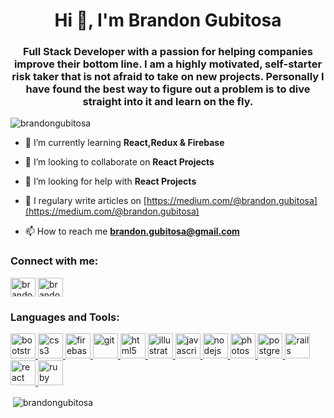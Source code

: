 <h1 align="center">Hi 👋, I'm Brandon Gubitosa</h1>
<h3 align="center">Full Stack Developer with a passion for helping companies improve their bottom line. I am a highly motivated, self-starter risk taker that is not afraid to take on new projects. Personally I have found the best way to figure out a problem is to dive straight into it and learn on the fly.</h3>

<p align="left"> <img src="https://komarev.com/ghpvc/?username=brandongubitosa" alt="brandongubitosa" /> </p>

- 🌱 I’m currently learning **React,Redux & Firebase**

- 👯 I’m looking to collaborate on **React Projects**

- 🤝 I’m looking for help with **React Projects**

- 📝 I regulary write articles on [https://medium.com/@brandon.gubitosa](https://medium.com/@brandon.gubitosa)

- 📫 How to reach me **brandon.gubitosa@gmail.com**

<p align="left">
<h3 align="left">Connect with me:</h3>
<a href="https://linkedin.com/in/brandongubitosa" target="blank"><img align="center" src="https://cdn.jsdelivr.net/npm/simple-icons@3.0.1/icons/linkedin.svg" alt="brandongubitosa" height="30" width="40" /></a>
<a href="https://www.codechef.com/users/brandon gubitosa" target="blank"><img align="center" src="https://cdn.jsdelivr.net/npm/simple-icons@3.1.0/icons/codechef.svg" alt="brandon gubitosa" height="30" width="40" /></a>
</p>

<h3 align="left">Languages and Tools:</h3>
<p align="left"> <a href="https://getbootstrap.com" target="_blank"> <img src="https://devicons.github.io/devicon/devicon.git/icons/bootstrap/bootstrap-plain.svg" alt="bootstrap" width="40" height="40"/> </a> <a href="https://www.w3schools.com/css/" target="_blank"> <img src="https://devicons.github.io/devicon/devicon.git/icons/css3/css3-original-wordmark.svg" alt="css3" width="40" height="40"/> </a> <a href="https://firebase.google.com/" target="_blank"> <img src="https://www.vectorlogo.zone/logos/firebase/firebase-icon.svg" alt="firebase" width="40" height="40"/> </a> <a href="https://git-scm.com/" target="_blank"> <img src="https://www.vectorlogo.zone/logos/git-scm/git-scm-icon.svg" alt="git" width="40" height="40"/> </a> <a href="https://www.w3.org/html/" target="_blank"> <img src="https://devicons.github.io/devicon/devicon.git/icons/html5/html5-original-wordmark.svg" alt="html5" width="40" height="40"/> </a> <a href="https://www.adobe.com/in/products/illustrator.html" target="_blank"> <img src="https://www.vectorlogo.zone/logos/adobe_illustrator/adobe_illustrator-icon.svg" alt="illustrator" width="40" height="40"/> </a> <a href="https://developer.mozilla.org/en-US/docs/Web/JavaScript" target="_blank"> <img src="https://devicons.github.io/devicon/devicon.git/icons/javascript/javascript-original.svg" alt="javascript" width="40" height="40"/> </a> <a href="https://nodejs.org" target="_blank"> <img src="https://devicons.github.io/devicon/devicon.git/icons/nodejs/nodejs-original-wordmark.svg" alt="nodejs" width="40" height="40"/> </a> <a href="https://www.photoshop.com/en" target="_blank"> <img src="https://devicons.github.io/devicon/devicon.git/icons/photoshop/photoshop-plain.svg" alt="photoshop" width="40" height="40"/> </a> <a href="https://www.postgresql.org" target="_blank"> <img src="https://devicons.github.io/devicon/devicon.git/icons/postgresql/postgresql-original-wordmark.svg" alt="postgresql" width="40" height="40"/> </a> <a href="https://rubyonrails.org" target="_blank"> <img src="https://devicons.github.io/devicon/devicon.git/icons/rails/rails-original-wordmark.svg" alt="rails" width="40" height="40"/> </a> <a href="https://reactjs.org/" target="_blank"> <img src="https://devicons.github.io/devicon/devicon.git/icons/react/react-original-wordmark.svg" alt="react" width="40" height="40"/> </a> <a href="https://www.ruby-lang.org/en/" target="_blank"> <img src="https://devicons.github.io/devicon/devicon.git/icons/ruby/ruby-original-wordmark.svg" alt="ruby" width="40" height="40"/> </a> </p>

<p>&nbsp;<img align="center" src="https://github-readme-stats.vercel.app/api?username=brandongubitosa&show_icons=true" alt="brandongubitosa" /></p>
